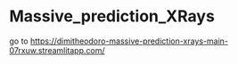 # Massive_prediction_XRays

go to
https://dimitheodoro-massive-prediction-xrays-main-07rxuw.streamlitapp.com/
